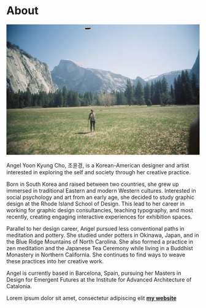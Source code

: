 # About

![](../images/angel_yosemite.jpg)

Angel Yoon Kyung Cho, 조윤경,  is a Korean-American designer and artist interested in exploring the self and society through her creative practice.

Born in South Korea and raised between two countries, she grew up immersed in traditional Eastern and modern Western cultures. Interested in social psychology and art from an early age, she decided to study graphic design at the Rhode Island School of Design. This lead to her career in working for graphic design consultancies, teaching typography, and most recently, creating engaging interactive experiences for exhibition spaces.

Parallel to her design career, Angel pursued less conventional paths in meditation and pottery. She studied under potters in Okinawa, Japan, and in the Blue Ridge Mountains of North Carolina. She also formed a practice in zen meditation and the Japanese Tea Ceremony while living in a Buddhist Monastery in Northern California. She continues to find ways to weave these practices into her creative work.

Angel is currently based in Barcelona, Spain, pursuing her Masters in Design for Emergent Futures at the Institute for Advanced Architecture of Catalonia.


Lorem ipsum dolor sit amet, consectetur adipiscing elit **[my website](https://www.angeljodesign.com)**
